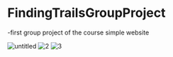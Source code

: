 # FindingTrailsGroupProject

-first group project of the course simple website

![untitled](https://cloud.githubusercontent.com/assets/12276056/25554426/6a31a69e-2c9b-11e7-8925-a429e848060d.png)
![2](https://cloud.githubusercontent.com/assets/12276056/25554428/6a3fe1fa-2c9b-11e7-9549-e2fbe50235e1.png)
![3](https://cloud.githubusercontent.com/assets/12276056/25554427/6a3a7de6-2c9b-11e7-882c-4d13f3ec113e.png)

